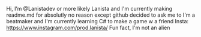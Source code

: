 Hi, I’m @Lanistadev or more likely Lanista and I'm currently making  readme.md for absolutly no reason except github decided to ask me to
I'm a beatmaker and I'm currently learning C# to make a game w a friend
Insta: https://www.instagram.com/prod.lanista/
Fun fact, I'm not an alien
